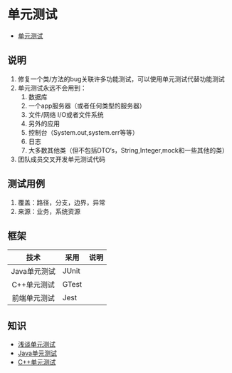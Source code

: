 # 单元测试
* [单元测试](https://www.sohu.com/a/238768687_286966)

## 说明
1. 修复一个类/方法的bug关联许多功能测试，可以使用单元测试代替功能测试
1. 单元测试永远不会用到：
    1. 数据库
    1. 一个app服务器（或者任何类型的服务器）
    1. 文件/网络 I/O或者文件系统
    1. 另外的应用
    1. 控制台（System.out,system.err等等）
    1. 日志
    1. 大多数其他类（但不包括DTO‘s，String,Integer,mock和一些其他的类）
1. 团队成员交叉开发单元测试代码

## 测试用例
1. 覆盖：路径，分支，边界，异常
1. 来源：业务，系统资源

## 框架
| 技术 | 采用 | 说明 |
| :----: | ---- | ---- |
| Java单元测试 | JUnit |  |
| C++单元测试 | GTest |  |
| 前端单元测试 | Jest |  |

## 知识
* [浅谈单元测试](https://www.sohu.com/a/238768687_286966)
* [Java单元测试](https://java.wangyaqi.cn/#/dev/ut)
* [C++单元测试](https://cpp.wangyaqi.cn/#/dev/ut)
